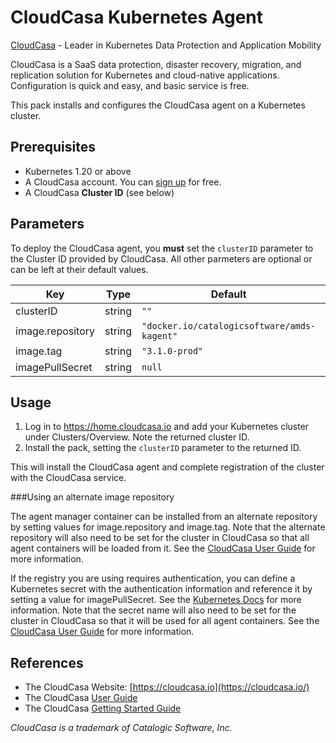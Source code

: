 # CloudCasa Kubernetes Agent

[CloudCasa](https://cloudcasa.io) - Leader in Kubernetes Data Protection and Application Mobility

CloudCasa is a SaaS data protection, disaster recovery, migration, and replication solution for Kubernetes and cloud-native applications.
Configuration is quick and easy, and basic service is free.

This pack installs and configures the CloudCasa agent on a Kubernetes cluster.

## Prerequisites

- Kubernetes 1.20 or above
- A CloudCasa account. You can [sign up](https://signup.cloudcasa.io/) for free.
- A CloudCasa **Cluster ID** (see below)

## Parameters

To deploy the CloudCasa agent, you **must** set the `clusterID` parameter to the Cluster ID provided by CloudCasa.
All other parmeters are optional or can be left at their default values.

| Key                              | Type   | Default                                     | Required |
|---                               |---     |---                                          |---       |
| clusterID                        | string | `""`                                        | Yes      |
| image.repository                 | string | `"docker.io/catalogicsoftware/amds-kagent"` | Yes      |
| image.tag                        | string | `"3.1.0-prod"`                              | Yes      |
| imagePullSecret                  | string | `null`                                      | No       |

## Usage

1. Log in to https://home.cloudcasa.io and add your Kubernetes cluster under Clusters/Overview. Note the returned cluster ID.
2. Install the pack, setting the `clusterID` parameter to the returned ID.

This will install the CloudCasa agent and complete registration of the cluster with the CloudCasa service.

###Using an alternate image repository

The agent manager container can be installed from an alternate repository by setting values for image.repository and image.tag.
Note that the alternate repository will also need to be set for the cluster in CloudCasa so that all agent containers will be loaded from it.
See the [CloudCasa User Guide](https://docs.cloudcasa.io/help/cluster-add.html) for more information.

If the registry you are using requires authentication, you can define a Kubernetes secret with the authentication information
and reference it by setting a value for imagePullSecret.
See the [Kubernetes Docs](https://kubernetes.io/docs/tasks/configure-pod-container/pull-image-private-registry/) for more information.
Note that the secret name will also need to be set for the cluster in CloudCasa so that it will be used for all agent containers.
See the [CloudCasa User Guide](https://docs.cloudcasa.io/help/cluster-add.html) for more information.

## References

- The CloudCasa Website: [https://cloudcasa.io](https://cloudcasa.io/)
- The CloudCasa [User Guide](https://docs.cloudcasa.io/help/)
- The CloudCasa [Getting Started Guide](https://cloudcasa.io/get-started)

*CloudCasa is a trademark of Catalogic Software, Inc.*
